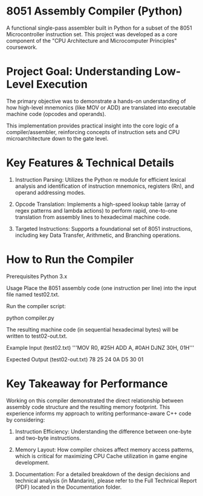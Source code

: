 # 8051 Assembly Compiler (Python)
A functional single-pass assembler built in Python for a subset of the 8051 Microcontroller instruction set. This project was developed as a core component of the "CPU Architecture and Microcomputer Principles" coursework.

# Project Goal: Understanding Low-Level Execution
The primary objective was to demonstrate a hands-on understanding of how high-level mnemonics (like MOV or ADD) are translated into executable machine code (opcodes and operands).

This implementation provides practical insight into the core logic of a compiler/assembler, reinforcing concepts of instruction sets and CPU microarchitecture down to the gate level.

# Key Features & Technical Details
1. Instruction Parsing: Utilizes the Python re module for efficient lexical analysis and identification of instruction mnemonics, registers (Rn), and operand addressing modes.

2. Opcode Translation: Implements a high-speed lookup table (array of regex patterns and lambda actions) to perform rapid, one-to-one translation from assembly lines to hexadecimal machine code.

3. Targeted Instructions: Supports a foundational set of 8051 instructions, including key Data Transfer, Arithmetic, and Branching operations.

# How to Run the Compiler
Prerequisites
Python 3.x

Usage
Place the 8051 assembly code (one instruction per line) into the input file named test02.txt.

Run the compiler script:

python compiler.py

The resulting machine code (in sequential hexadecimal bytes) will be written to test02-out.txt.

Example Input (test02.txt)
'''MOV R0, #25H
ADD A, #0AH
DJNZ 30H, 01H'''

Expected Output (test02-out.txt)
78 25 24 0A D5 30 01

# Key Takeaway for Performance
Working on this compiler demonstrated the direct relationship between assembly code structure and the resulting memory footprint. This experience informs my approach to writing performance-aware C++ code by considering:

1. Instruction Efficiency: Understanding the difference between one-byte and two-byte instructions.

2. Memory Layout: How compiler choices affect memory access patterns, which is critical for maximizing CPU Cache utilization in game engine development.

3. Documentation: For a detailed breakdown of the design decisions and technical analysis (in Mandarin), please refer to the Full Technical Report (PDF) located in the Documentation folder.
